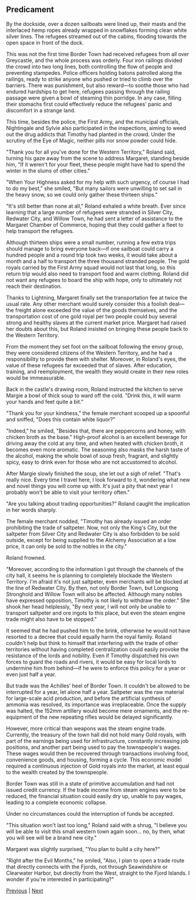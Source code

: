 ## Predicament
By the dockside, over a dozen sailboats were lined up, their masts and the interlaced hemp ropes already wrapped in snowflakes forming clean white silver lines. The refugees streamed out of the cabins, flooding towards the open space in front of the dock.



This was not the first time Border Town had received refugees from all over Greycastle, and the whole process was orderly. Four iron railings divided the crowd into two long lines, both controlling the flow of people and preventing stampedes. Police officers holding batons patrolled along the railings, ready to strike anyone who pushed or tried to climb over the barriers. There was punishment, but also reward—to soothe those who had endured hardships to get here, refugees passing through the railing passage were given a bowl of steaming thin porridge. In any case, filling their stomachs first could effectively reduce the refugees' panic and discomfort in a strange land.



This time, besides the police, the First Army, and the municipal officials, Nightingale and Sylvie also participated in the inspections, aiming to weed out the drug addicts that Timothy had planted in the crowd. Under the scrutiny of the Eye of Magic, neither pills nor snow powder could hide.



"Thank you for all you've done for the Western Territory," Roland said, turning his gaze away from the scene to address Margaret, standing beside him, "If it weren't for your fleet, these people might have had to spend the winter in the slums of other cities."



"When Your Highness asked for my help with such urgency, of course I had to do my best," she smiled, "But many sailors were unwilling to set sail in the heavy snow, so we could only gather these thirteen ships."



"It's still better than none at all," Roland exhaled a white breath. Ever since learning that a large number of refugees were stranded in Silver City, Redwater City, and Willow Town, he had sent a letter of assistance to the Margaret Chamber of Commerce, hoping that they could gather a fleet to help transport the refugees.



Although thirteen ships were a small number, running a few extra trips should manage to bring everyone back—if one sailboat could carry a hundred people and a round trip took two weeks, it would take about a month and a half to transport the three thousand stranded people. The gold royals carried by the First Army squad would not last that long, so this return trip would also need to transport food and warm clothing. Roland did not want any refugees to board the ship with hope, only to ultimately not reach their destination.



Thanks to Lightning, Margaret finally set the transportation fee at twice the usual rate. Any other merchant would surely consider this a foolish deal—the freight alone exceeded the value of the goods themselves, and the transportation cost of one gold royal per two people could buy several strong and healthy slaves at the current market price. Margaret had raised her doubts about this, but Roland insisted on bringing these people back to the Western Territory.



From the moment they set foot on the sailboat following the envoy group, they were considered citizens of the Western Territory, and he had a responsibility to provide them with shelter. Moreover, in Roland's eyes, the value of these refugees far exceeded that of slaves. After education, training, and reemployment, the wealth they would create in their new roles would be immeasurable.



Back in the castle's drawing room, Roland instructed the kitchen to serve Margie a bowl of thick soup to ward off the cold. "Drink this, it will warm your hands and feet quite a bit."



"Thank you for your kindness," the female merchant scooped up a spoonful and sniffed, "Does this contain white liquor?"



"Indeed," he smiled, "Besides that, there are peppercorns and honey, with chicken broth as the base." High-proof alcohol is an excellent beverage for driving away the cold at any time, and when heated with chicken broth, it becomes even more aromatic. The seasoning also masks the harsh taste of the alcohol, making the whole bowl of soup fresh, fragrant, and slightly spicy, easy to drink even for those who are not accustomed to alcohol.



After Margie slowly finished the soup, she let out a sigh of relief. "That's really nice. Every time I travel here, I look forward to it, wondering what new and novel things you will come up with. It's just a pity that next year I probably won't be able to visit your territory often."



"Are you talking about trading opportunities?" Roland caught the implication in her words sharply.



The female merchant nodded, "Timothy has already issued an order prohibiting the trade of saltpeter. Now, not only the King's City, but the saltpeter from Silver City and Redwater City is also forbidden to be sold outside, except for being supplied to the Alchemy Association at a low price, it can only be sold to the nobles in the city."



Roland frowned.



"Moreover, according to the information I got through the channels of the city hall, it seems he is planning to completely blockade the Western Territory. I'm afraid it's not just saltpeter, even merchants will be blocked at the line of Redwater City. By then, not only Border Town, but Longsong Stronghold and Willow Town will also be affected. Although many nobles have expressed opposition, Timothy is not likely to withdraw the order." She shook her head helplessly, "By next year, I will not only be unable to transport saltpeter and ore ingots to this place, but even the steam engine trade might also have to be stopped."



It seemed that he had pushed him to the brink, otherwise he would not have resorted to a decree that could equally harm the royal family. Roland couldn't help but think to himself that interfering with the trade of other territories without having completed centralization could easily provoke the resistance of the lords and nobility. Even if Timothy dispatched his own forces to guard the roads and rivers, it would be easy for local lords to undermine him from behind—if he were to enforce this policy for a year or even just half a year.



But trade was the Achilles' heel of Border Town. It couldn't be allowed to be interrupted for a year, let alone half a year. Saltpeter was the raw material for large-scale acid production, and before the artificial synthesis of ammonia was resolved, its importance was irreplaceable. Once the supply was halted, the 152mm artillery would become mere ornaments, and the re-equipment of the new repeating rifles would be delayed significantly.



However, more critical than weapons was the steam engine trade. Currently, the treasury of the town hall did not hold many Gold royals, with part of the earnings being used for infrastructure, constantly increasing job positions, and another part being used to pay the townspeople's wages. These wages would then be recovered through transactions involving food, convenience goods, and housing, forming a cycle. This economic model required a continuous injection of Gold royals into the market, at least equal to the wealth created by the townspeople.



Border Town was still in a state of primitive accumulation and had not issued credit currency. If the trade income from steam engines were to be reduced, the financial situation could easily dry up, unable to pay wages, leading to a complete economic collapse.



Under no circumstances could the interruption of funds be accepted.



"This situation won't last too long," Roland said with a shrug, "I believe you will be able to visit this small western town again soon... no, by then, what you will see will be a brand new city."



Margaret was slightly surprised, "You plan to build a city here?"



"Right after the Evil Months," he smiled, "Also, I plan to open a trade route that directly connects with the Fjords, not through Seawindshire or Clearwater Harbor, but directly from the West, straight to the Fjord Islands. I wonder if you're interested in participating?"





[Previous](CH0361.md) | [Next](CH0363.md)
